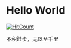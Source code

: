 # Hello World

[![HitCount](http://hits.dwyl.com/RussXia/RussXiagithubio.svg)](http://hits.dwyl.com/RussXia/RussXiagithubio)

不积跬步，无以至千里